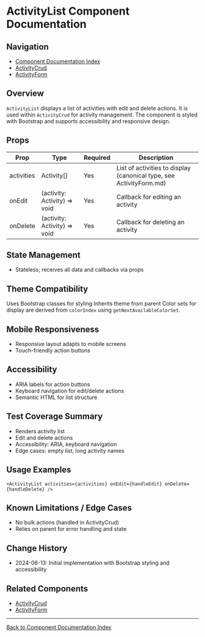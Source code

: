 # ActivityList Component Documentation

## Navigation
- [Component Documentation Index](../README.md)
- [ActivityCrud](./ActivityCrud.md)
- [ActivityForm](./ActivityForm.md)

## Overview
`ActivityList` displays a list of activities with edit and delete actions. It is used within `ActivityCrud` for activity management. The component is styled with Bootstrap and supports accessibility and responsive design.

## Props
| Prop           | Type                | Required | Description                                 |
|----------------|---------------------|----------|---------------------------------------------|
| activities     | Activity[]          | Yes      | List of activities to display (canonical type, see ActivityForm.md) |
| onEdit         | (activity: Activity) => void | Yes      | Callback for editing an activity            |
| onDelete       | (activity: Activity) => void | Yes      | Callback for deleting an activity           |

## State Management
- Stateless; receives all data and callbacks via props

## Theme Compatibility
Uses Bootstrap classes for styling
Inherits theme from parent
Color sets for display are derived from `colorIndex` using `getNextAvailableColorSet`.

## Mobile Responsiveness
- Responsive layout adapts to mobile screens
- Touch-friendly action buttons

## Accessibility
- ARIA labels for action buttons
- Keyboard navigation for edit/delete actions
- Semantic HTML for list structure

## Test Coverage Summary
- Renders activity list
- Edit and delete actions
- Accessibility: ARIA, keyboard navigation
- Edge cases: empty list, long activity names

## Usage Examples
```tsx
<ActivityList activities={activities} onEdit={handleEdit} onDelete={handleDelete} />
```

## Known Limitations / Edge Cases
- No bulk actions (handled in ActivityCrud)
- Relies on parent for error handling and state

## Change History
- 2024-06-13: Initial implementation with Bootstrap styling and accessibility

## Related Components
- [ActivityCrud](./ActivityCrud.md)
- [ActivityForm](./ActivityForm.md)

---
[Back to Component Documentation Index](../README.md)
